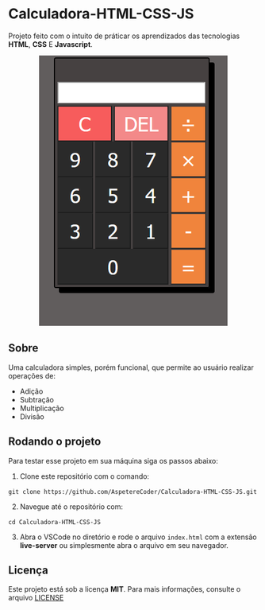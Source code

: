 # Calculadora-HTML-CSS-JS

Projeto feito com o intuito de práticar os aprendizados das tecnologias **HTML**, **CSS** E **Javascript**.

<div align="center">
    <img src="readme_image/calculadora.png">
</div>

## Sobre

Uma calculadora simples, porém funcional, que permite ao usuário realizar operações de:

- Adição
- Subtração
- Multiplicação
- Divisão

## Rodando o projeto

Para testar esse projeto em sua máquina siga os passos abaixo:

1. Clone este repositório com o comando:
```
git clone https://github.com/AspetereCoder/Calculadora-HTML-CSS-JS.git
```
2. Navegue até o repositório com:
```
cd Calculadora-HTML-CSS-JS
```
3. Abra o VSCode no diretório e rode o arquivo ``index.html`` com a extensão **live-server** ou simplesmente abra o arquivo em seu navegador.

## Licença

Este projeto está sob a licença **MIT**. Para mais informações, consulte o arquivo [LICENSE](LICENSE)